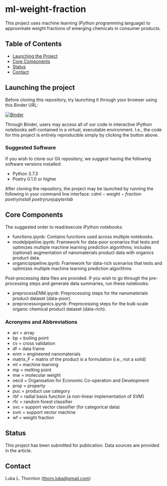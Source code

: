 # ml-weight-fraction
This project uses machine learning (Python programming language) to approximate weight fractions of emerging chemicals in consumer products.

## Table of Contents
* [Launching the Project](#intro)
* [Core Components](#core-components)
* [Status](#status)
* [Contact](#contact)

## Launching the project
Before cloning this repository, try launching it through your browser using this Binder URL:

[![Binder](https://mybinder.org/badge_logo.svg)](https://mybinder.org/v2/gh/LukaThorn/ml-weight-fraction/master)

Through Binder, users may access all of our code in interactive iPython notebooks self-contained in a virtual, executable environment. I.e., the code for this project is entirely reproducible simply by clicking the button above.
### Suggested Software
If you wish to clone our Git repository, we suggest having the following software versions installed:
* Python 3.7.3
* Poetry 0.1.0 or higher

After cloning the repository, the project may be launched by running the following in your command line interface:
    $cd ml-weight-fraction$
    $poetry install$
    $poetry run jupyter lab$
## Core Components
The suggested order to read/execute iPython notebooks:
* functions.ipynb: Contains functions used across multiple notebooks.
* modelpipeline.ipynb: Framework for data-poor scenarios that tests and optimizes multiple machine learning prediction algorithms; includes (optional) augmentation of nanomaterials product data with organics product data.
* organicspipeline.ipynb: Framework for data-rich scenarios that tests and optimizes multiple machine learning prediction algorithms

Post-processing data files are provided. If you wish to go through the pre-processing steps and generate data summaries, run these notebooks:
* preprocessENM.ipynb: Preprocessing steps for the nanomaterials product dataset (data-poor).
* preprocessorganics.ipynb: Preprocessing steps for the bulk-scale organic chemical product dataset (data-rich).
### Acronyms and Abbreviations
* arr = array
* bp = boiling point
* cv = cross validation
* df = data frame
* enm = engineered nanomaterials
* matrix_F = matrix of the product is a formulation (i.e., not a solid)
* ml = machine learning
* mp = melting point
* mw = molecular weight
* oecd = Organisation for Economic Co-operation and Development
* prop = property
* puc = product use category
* rbf = radial basis function (a non-linear implementation of SVM)
* rfc = random forest classifier
* svc = support vector classifier (for categorical data)
* svm = support vector machine
* wf = weight fraction
## Status
This project has been submitted for publication. Data sources are provided in the article.
## Contact
Luka L. Thornton (thorn.luka@gmail.com)
